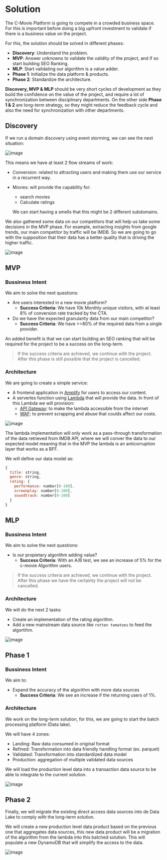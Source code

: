 # Solution

The C-Movie Platform is going to compete in a crowded business space. For this is important before doing a big upfront investment to validate if there is a business value on the project. 

For this, the solution should be solved in different phases:
- **Discovery**: Understand the problem.
- **MVP**: Answer unknowns to validate the validity of the project, and if so start building SEO Ranking.
- **MLP**: Start validating our algorithm is a value adder.
- **Phase 1**: Initialize the data platform & products.
- **Phase 2**: Standardize the architecture.

**Discovery, MVP & MLP** should be very short cycles of development as they build the confidence on the value of the project, and require a lot of synchronization between disciplinary departments. On the other side **Phase 1 & 2** are long-term strategy, so they might reduce the feedback cycle and also the need for synchronization with other departments.

## Discovery

If we run a domain discovery using event storming, we can see the next situation:

![image](https://github.com/kanekotic/C-Movie/assets/3071208/05086a9e-3861-47e6-850e-b5ae083db6e1)

This means we have at least 2 flow streams of work:
- Conversion: related to attracting users and making them use our service in a recurrent way.
- Movies: will provide the capability for:
  - search movies
  - Calculate ratings
  
  We can start having a smells that this might be 2 different subdomains.

We also gathered some data on our competitors that will help us take some decisions in the MVP phase. For example, extracting insights from google trends, our main competitor by traffic will be IMDB. So we are going to go with the supposition that their data has a better quality that is driving the higher traffic.

![image](https://github.com/kanekotic/C-Movie/assets/3071208/b969786f-b54c-47f3-8e36-cfd630bf5157)

## MVP

### Bussiness Intent

We aim to solve the next questions:
- Are users interested in a new movie platform?
  - **Success Criteria**: We have 10k Monthly unique visitors, with at least 8% of conversion rate tracked by the CTA.
- Do we have the expected granularity data from our main competitor?
   - **Success Criteria**: We have >=80% of the required data from a single provider.

An added benefit is that we can start building an SEO ranking that will be required for the project to be a success on the long-term.

> If the success criteria are achieved, we continue with the project.
> After this phase is still possible that the project is cancelled.

### Architecture

We are going to create a simple service:
- A frontend application in [Amplify](https://aws.amazon.com/es/amplify/) for users to access our content.
- A serverles function using [Lambda](https://aws.amazon.com/es/lambda/) that will provide the data. In front of this Lambda we will provision:
    - [API Gateway](https://aws.amazon.com/es/api-gateway/): to make the lambda accessible from the internet
    - [WAF](https://aws.amazon.com/es/waf/): to prevent scrapping and abuse that coulds affect our costs.

![image](https://github.com/kanekotic/C-Movie/assets/3071208/0cf3d4b8-7a2a-46b7-bf61-52eb773298ea)

The lambda implementation will only work as a pass-through transformation of the data retrieved from IMDB API, where we will conver the data to our expected model meaning that in the MVP the lambda is an anticorruption layer that works as a BFF.

We will define our data model as:
```js
{
  title: string,
  genre: string,
  rating: {
    performance: number[0-100],
    screenplay: number[0-100],
    soundtrack: number[0-100]
  }
}
```

## MLP 

### Bussiness Intent

We aim to solve the next questions:
- Is our propietary algorithm adding value?
  - **Success Criteria**: With an A/B test, we see an increase of 5% for the c-movie Algorithm users.

> If the success criteria are achieved, we continue with the project.
> After this phase we have the certainty the project will not be cancelled.

### Architecture

We will do the next 2 tasks: 
- Create an implementation of the rating algorithm. 
- Add a new mainstream data source like `rotten tomatoes` to feed the algortihm. 

![image](https://github.com/kanekotic/C-Movie/assets/3071208/cb5694ea-c9d8-44b2-94db-d6e4101a6d27)


## Phase 1

### Bussiness Intent

We aim to:
- Expand the accuracy of the algorithm with more data sources
  - **Success Criteria**: We see an increase if the returning users of 1%.

### Architecture

We work on the long-term solution, for this, we are going to start the batch processing platform (Data lake). 

We will have 4 zones:
- Landing: Raw data consumed in original format
- Refined: Transformation into data friendly handling format (ex. parquet)
- Validated: Transformation into standardized data model
- Production: aggregation of multiple validated data sources

We will load the production level data into a transaction data source to be able to integrate to the current solution.

![image](https://github.com/kanekotic/C-Movie/assets/3071208/ca77a9a3-8f78-4de0-a8ee-32b4ee5217f6)

## Phase 2

Finally, we will migrate the existing direct access data sources into de Data Lake to comply with the long-term solution.

We will create a new production level data product based on the previous one that aggregates data sources, this new data product will be a migration of the algorithm from the lambda into this batched solution. This will populate a new DynamoDB that will simplify the access to the data.

![image](https://github.com/kanekotic/C-Movie/assets/3071208/5a18cc94-eace-41b5-88f4-9d5955122b01)
